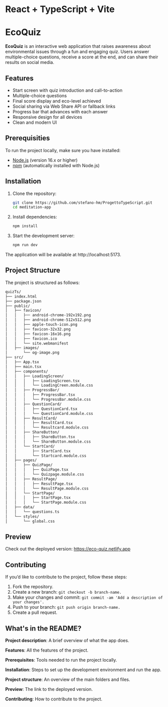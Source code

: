 # React + TypeScript + Vite

#  EcoQuiz

**EcoQuiz** is an interactive web application that raises awareness about environmental issues through a fun and engaging quiz. Users answer multiple-choice questions, receive a score at the end, and can share their results on social media.

## Features

- Start screen with quiz introduction and call-to-action
- Multiple-choice questions 
- Final score display and eco-level achieved
- Social sharing via Web Share API or fallback links
- Progress bar that advances with each answer
- Responsive design for all devices
- Clean and modern UI

## Prerequisities

To run the project locally, make sure you have installed:

- [Node.js](https://nodejs.org/) (version 16.x or higher)
- [npm](https://www.npmjs.com/) (automatically installed with Node.js)

## Installation

1. Clone the repository:

   ```bash
   git clone https://github.com/stefano-hm/ProgettoTypeScript.git
   cd meditation-app

2. Install dependencies:

   ```bash
   npm install

3. Start the development server:

   ```bash
   npm run dev

The application will be available at http://localhost:5173.

## Project Structure

The project is structured as follows:

   ```bash
   quizTs/
├── index.html
├── package.json
├── public/
│   ├── favicon/
│   │   ├── android-chrome-192x192.png
│   │   ├── android-chrome-512x512.png
│   │   ├── apple-touch-icon.png
│   │   ├── favicon-32x32.png
│   │   ├── favicon-16x16.png
│   │   ├── favicon.ico
│   │   └── site.webmanifest
│   ├── images/
│       └── og-image.png
├── src/
│   ├── App.tsx
│   ├── main.tsx
│   ├── components/
│   │   ├── LoadingScreen/
│   │   │   ├── LoadingScreen.tsx
│   │   │   └── LoadingCreen.module.css
│   │   ├── ProgressBar/
│   │   │   ├── ProgressBar.tsx
│   │   │   └── ProgressBar.module.css
│   │   ├── QuestionCard/
│   │   │   ├── QuestionCard.tsx
│   │   │   └── QuestionCard.module.css
│   │   ├── ResultCard/
│   │   │   ├── ResultCard.tsx
│   │   │   └── Resultcard.module.css
│   │   ├── ShareButton/
│   │   │   ├── ShareButton.tsx
│   │   │   └── ShareButton.module.css
│   │   └── StartCard/
│   │       ├── StartCard.tsx
│   │       └── Startcard.module.css
│   ├── pages/
│   │   ├── QuizPage/
│   │   │   ├── QuizPage.tsx
│   │   │   └── Quizpage.module.css
│   │   ├── ResultPage/
│   │   │   ├── ResultPage.tsx
│   │   │   └── ResultPage.module.css
│   │   └── StartPage/
│   │   │   ├── StartPage.tsx
│   │   │   └── StartPage.module.css
│   ├── data/
│   │   └── questions.ts
│   └── styles/
│       └── global.css

   ```

## Preview

Check out the deployed version: https://eco-quiz.netlify.app

## Contributing

If you’d like to contribute to the project, follow these steps:

1. Fork the repository.
2. Create a new branch: ```git checkout -b branch-name.```
3. Make your changes and commit: ```git commit -am 'Add a description of your changes'.```
4. Push to your branch: ```git push origin branch-name.```
5. Create a pull request.

## What's in the README?

**Project description**: A brief overview of what the app does.

**Features**: All the features of the project. 

**Prerequisites**: Tools needed to run the project locally.

**Installation**: Steps to set up the development environment and run the app.

**Project structure**: An overview of the main folders and files.

**Preview**: The link to the deployed version.

**Contributing**: How to contribute to the project.

